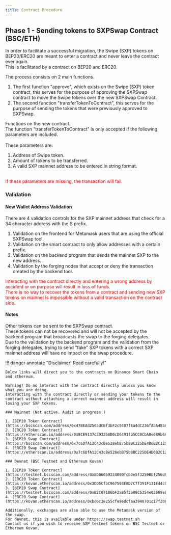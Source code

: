 ```yaml
---
title: Contract Procedure
---
```




## Phase 1 - Sending tokens to SXPSwap Contract (BSC/ETH)

In order to facilitate a successful migration, the Swipe (SXP) tokens on BEP20/ERC20 are meant to enter a contract and never leave the contract ever again.<br />
This is facilitated by a contract on BEP20 and ERC20. 

The process consists on 2 main functions.<br />
1. The first function "approve", which exists on the Swipe (SXP) token contract, this serves for the purpose of approving the SXPSwap contract to move the Swipe tokens over the new SXPSwap Contract.<br />
2. The second function "transferTokenToContract", this serves for the purpose of sending the tokens that were previously approved to SXPSwap.<br />

Functions on the new contract.<br />
The function "transferTokenToContract" is only accepted if the following parameters are included.<br />
<br />
These parameters are:<br />

1. Address of Swipe token.<br />
2. Amount of tokens to be transferred.<br />
3. A valid SXP mainnet address to be entered in string format.<br />
<br />
<span style="color:red">If these parameters are missing, the transaction will fail.</span><br />

### Validation

#### New Wallet Address Validation

There are 4 validation controls for the SXP mainnet address that check for a 34 character address with the S prefix.<br />
1. Validation on the frontend for Metamask users that are using the official SXPSwap tool.<br />
2. Validation on the smart contract to only allow addresses with a certain prefix. <br />
3. Validation on the backend program that sends the mainnet SXP to the new address.<br />
4. Validation by the forging nodes that accept or deny the transaction created by the backend tool.<br />

<span style="color:red">
Interacting with the contract directly and entering a wrong address by accident or on purpose will result in loss of funds.<br />
There is no way to recover the tokens from a contract and sending new SXP tokens on mainnet is impossible without a valid transaction on the contract side.
</span>

#### Notes

Other tokens can be sent to the SXPSwap contract. <br />
These tokens can not be recovered and will not be accepted by the backend program that broadcasts the swap to the forging delegates.<br />
Due to the validation by the backend program and the validation from the forging delegates, trying to send "fake" SXP tokens with a correct SXP mainnet address will have no impact on the swap procedure.<br />

!!! danger annotate "Disclaimer! Read carefully!"

    Below links will direct you to the contracts on Binance Smart Chain and Ethereum.
    
    Warning! Do no interact with the contract directly unless you know what you are doing.
    Interacting with the contract directly or sending your tokens to the contract without attaching a correct mainnet address will result in losing your SXP tokens.

    ### Mainnet (Not active. Audit in progress.)

    1. [BEP20 Token Contract](https://bscscan.com/address/0x47BEAd2563dCBf3bF2c9407fEa4dC236fAbA485A#code)
    2. [ERC20 Token Contract](https://etherscan.io/address/0x8CE9137d39326AD0cD6491fb5CC0CbA0e089b6A9#code)
    3. [BEP20 Swap Contract](https://bscscan.com/address/0x7c6DfA12C43cBe528ebB75b8BC225DE4D6B2C12a#code)
    4. [ERC20 Swap Contract](https://etherscan.io/address/0x7c6DfA12C43cBe528ebB75b8BC225DE4D6B2C12a#code)

    ### Devnet (BSC Testnet and Ethereum Kovan)

    1. [BEP20 Token Contract](https://testnet.bscscan.com/address/0x8b06059234080fcb3e5f32598bf256d6d911fc26#code)
    2. [ERC20 Token Contract](https://kovan.etherscan.io/address/0x3DD5CfbC967593E8D7C7f391F131E44c0A8a6892#code)
    3. [BEP20 Swap Contract](https://testnet.bscscan.com/address/0xB2C07186bF2a85f2a08C5354e02609eB3D7360eD#code)
    4. [ERC20 Swap Contract](https://kovan.etherscan.io/address/0xb86c3e255cfe9edcfaa3940701c17f2083fbb251#code)

    Additionally, exchanges are also able to use the Metamask version of the swap.
    For devnet, this is available under https://swap.testnet.sh
    Contact us if you wish to receive SXP testnet tokens on BSC Testnet or Ethereum Kovan.


